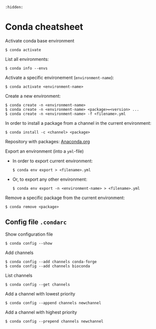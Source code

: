 ```{toctree}
:hidden:
```

# Conda cheatsheet

Activate conda base environment

```
$ conda activate
```

List all environments:

```
$ conda info --envs
```

Activate a specific environement (`environment-name`):

```
$ conda activate <environment-name>
```

Create a new environment:

```
$ conda create -n <environment-name> 
$ conda create -n <environment-name> <package>=<version> ... 
$ conda create -n <environment-name> -f <filename>.yml
```

In order to install a package from a channel in the current environment:

```
$ conda install -c <channel> <package>
```

Repository with packages: [Anaconda.org](Anaconda.org)


Export an environment (into a `yml`-file)
- In order to export current environment:

   ```
   $ conda env export > <filename>.yml
   ```

- Or, to export any other environment:

   ```
   $ conda env export -n <environment-name> > <filename>.yml
   ```

Remove a specific package from the current environment:

```
$ conda remove <package>
```

## Config file `.condarc` 
Show configuration file

```
$ conda config --show
```

Add channels

```
$ conda config --add channels conda-forge 
$ conda config --add channels bioconda
```

List channels

```
$ conda config --get channels
```

Add a channel with lowest priority

```
$ conda config --append channels newchannel
```

Add a channel with highest priority

```
$ conda config --prepend channels newchannel
```
